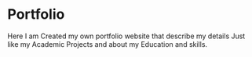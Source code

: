 # Portfolio
Here I am Created my own portfolio website that describe my details Just like my Academic Projects and about my Education and skills. 
